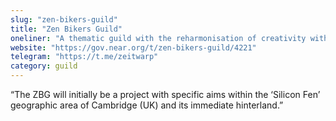 ```yaml
---
slug: "zen-bikers-guild"
title: "Zen Bikers Guild"
oneliner: "A thematic guild with the reharmonisation of creativity with technology."
website: "https://gov.near.org/t/zen-bikers-guild/4221"
telegram: "https://t.me/zeitwarp"
category: guild
---
```


“The ZBG will initially be a project with specific aims within the ‘Silicon Fen’ geographic area of Cambridge (UK) and its immediate hinterland.”

